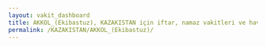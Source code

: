 ```yaml
---
layout: vakit_dashboard
title: AKKOL_(Ekibastuz), KAZAKISTAN için iftar, namaz vakitleri ve hava durumu - ilçe/eyalet seç
permalink: /KAZAKISTAN/AKKOL_(Ekibastuz)/
---
```


<script type="text/javascript">
  var GLOBAL_COUNTRY = 'KAZAKISTAN';
  var GLOBAL_CITY = 'AKKOL_(Ekibastuz)';
  var GLOBAL_STATE = '';
  var lat = 72;
  var lon = 21;
</script>
